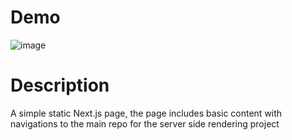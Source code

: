 # Demo
![image](https://github.com/moibraahim/Nextjs-Static-Cloudflare/assets/60974619/0b3ecc90-7f24-4bb3-a60b-8ab5bbd59ad5)

# Description
A simple static Next.js page, the page  includes basic content with navigations to the main repo for the server side rendering project 
